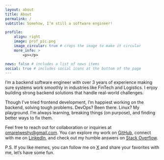 ```yaml
---
layout: about
title: About
permalink: /
subtitle: Somehow, I’m still a software engineer!

profile:
    align: right
    image: prof_pic.png
    image_circular: true # crops the image to make it circular
    more_info: >
        <p></p>

news: false # includes a list of news items
social: true # includes social icons at the bottom of the page
---
```


I’m a backend software engineer with over 3 years of experience making sure systems work smoothly in industries like FinTech and Logistics. I enjoy building strong backend solutions that handle real-world challenges.

Though I’ve tried frontend development, I’m happiest working on the backend, solving tough problems. DevOps? Been there. Linux? My playground. I’m always learning, breaking things (on purpose), and finding better ways to fix them.

Feel free to reach out for collaboration or inquiries at [omarelweshy@gmail.com](mailto:omarelweshy@gmail.com). You can explore my work on [GitHub](https://github.com/omarelweshy), connect with me on [LinkedIn](https://www.linkedin.com/in/omarelweshy), and check out my humble answers on [Stack Overflow](https://stackoverflow.com/users/9917795/omar-elweshy).

P.S. If you like memes, you can follow me on [X](https://x.com/omarelweshy) and share your favorites with me, let’s have some fun.
